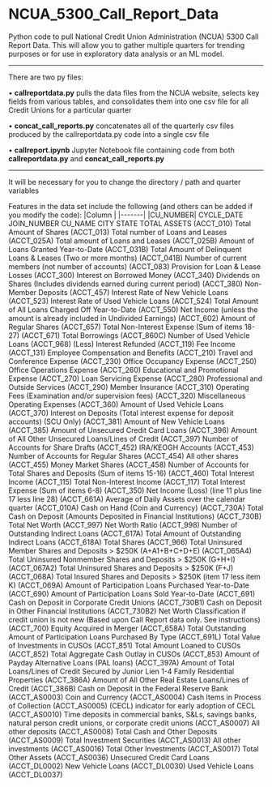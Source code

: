 # NCUA_5300_Call_Report_Data
Python code to pull National Credit Union Administration (NCUA) 5300 Call Report Data. This will allow you to gather multiple quarters for trending purposes or for use in exploratory data analysis or an ML model.
________________________________________________________________________________
There are two py files:

• **callreportdata.py** pulls the data files from the NCUA website, selects key fields from various tables, and consolidates them into one csv file for all Credit Unions for a particular quarter

• **concat_call_reports.py** concatenates all of the quarterly csv files produced by the callreportdata.py code into a single csv file 

• **callreport.ipynb** Jupyter Notebook file containing code from both **callreportdata.py** and **concat_call_reports.py**

________________________________________________________________________________

It will be necessary for you to change the directory / path and quarter variables

Features in the data set include the following (and others can be added if you modify the code):
|Column |
|-------|
|CU_NUMBER|
CYCLE_DATE
JOIN_NUMBER
CU_NAME
CITY
STATE
TOTAL ASSETS (ACCT_010)
Total Amount of Shares (ACCT_013)
Total number of Loans and Leases (ACCT_025A)
Total amount of Loans and Leases (ACCT_025B)
Amount of Loans Granted Year-to-Date (ACCT_031B)
Total Amount of Delinquent Loans & Leases (Two or more months) (ACCT_041B)
Number of current members (not number of accounts) (ACCT_083)
Provision for Loan & Lease Losses (ACCT_300)
Interest on Borrowed Money (ACCT_340)
Dividends on Shares (Includes dividends earned during current period) (ACCT_380)
Non-Member Deposits (ACCT_457)
Interest Rate of New Vehicle Loans (ACCT_523)
Interest Rate of Used Vehicle Loans (ACCT_524)
Total Amount of All Loans Charged Off Year-to-Date (ACCT_550)
Net Income (unless the amount is already included in Undivided Earnings) (ACCT_602)
Amount of Regular Shares (ACCT_657)
Total Non-Interest Expense (Sum of items 18-27) (ACCT_671)
Total Borrowings (ACCT_860C)
Number of Used Vehicle Loans (ACCT_968)
(Less) Interest Refunded (ACCT_119)
Fee Income (ACCT_131)
Employee Compensation and Benefits (ACCT_210)
Travel and Conference Expense (ACCT_230)
Office Occupancy Expense (ACCT_250)
Office Operations Expense (ACCT_260)
Educational and Promotional Expense (ACCT_270)
Loan Servicing Expense (ACCT_280)
Professional and Outside Services (ACCT_290)
Member Insurance (ACCT_310)
Operating Fees (Examination and/or supervision fees) (ACCT_320)
Miscellaneous Operating Expenses (ACCT_360)
Amount of Used Vehicle Loans (ACCT_370)
Interest on Deposits (Total interest expense for deposit accounts) (SCU Only) (ACCT_381)
Amount of New Vehicle Loans (ACCT_385)
Amount of Unsecured Credit Card Loans (ACCT_396)
Amount of All Other Unsecured Loans/Lines of Credit (ACCT_397)
Number of Accounts for Share Drafts (ACCT_452)
IRA/KEOGH Accounts (ACCT_453)
Number of Accounts for Regular Shares (ACCT_454)
All other shares (ACCT_455)
Money Market Shares (ACCT_458)
Number of Accounts for Total Shares and Deposits (Sum of items 15-16) (ACCT_460)
Total Interest Income (ACCT_115)
Total Non-Interest Income (ACCT_117)
Total Interest Expense (Sum of items 6-8) (ACCT_350)
Net Income (Loss) (line 11 plus line 17 less line 28) (ACCT_661A)
Average of Daily Assets over the calendar quarter (ACCT_010A)
Cash on Hand (Coin and Currency) (ACCT_730A)
Total Cash on Deposit (Amounts Deposited in Financial Institutions) (ACCT_730B)
Total Net Worth (ACCT_997)
Net Worth Ratio (ACCT_998)
Number of Outstanding Indirect Loans (ACCT_617A)
Total Amount of Outstanding Indirect Loans (ACCT_618A)
Total Shares (ACCT_966)
Total Uninsured Member Shares and Deposits > $250K (A+A1+B+C+D+E) (ACCT_065A4)
Total Uninsured Nonmember Shares and Deposits > $250K (G+H+I) (ACCT_067A2)
Total Uninsured Shares and Deposits > $250K (F+J) (ACCT_068A)
Total Insured Shares and Deposits > $250K (item 17 less item K) (ACCT_069A)
Amount of Participation Loans Purchased Year-to-Date (ACCT_690)
Amount of Participation Loans Sold Year-to-Date (ACCT_691)
Cash on Deposit in Corporate Credit Unions (ACCT_730B1)
Cash on Deposit in Other Financial Institutions (ACCT_730B2)
Net Worth Classification if credit union is not new (Based upon Call Report data only. See instructions) (ACCT_700)
Equity Acquired in Merger (ACCT_658A)
Total Outstanding Amount of Participation Loans Purchased By Type (ACCT_691L)
Total Value of Investments in CUSOs (ACCT_851)
Total Amount Loaned to CUSOs (ACCT_852)
Total Aggregate Cash Outlay in CUSOs (ACCT_853)
Amount of Payday Alternative Loans (PAL loans) (ACCT_397A)
Amount of Total Loans/Lines of Credit Secured by Junior Lien 1-4 Family Residential Properties (ACCT_386A)
Amount of All Other Real Estate Loans/Lines of Credit (ACCT_386B)
Cash on Deposit in the Federal Reserve Bank (ACCT_AS0003)
Coin and Currency (ACCT_AS0004)
Cash Items in Process of Collection (ACCT_AS0005)
(CECL) indicator for early adoption of CECL (ACCT_AS0010)
Time deposits in commercial banks, S&Ls, savings banks, natural person credit unions, or corporate credit unions (ACCT_AS0007)
All other deposits (ACCT_AS0008)
Total Cash and Other Deposits (ACCT_AS0009)
Total Investment Securities (ACCT_AS0013)
All other investments (ACCT_AS0016)
Total Other Investments (ACCT_AS0017)
Total Other Assets (ACCT_AS0036)
Unsecured Credit Card Loans  (ACCT_DL0002)
New Vehicle Loans  (ACCT_DL0030)
Used Vehicle Loans (ACCT_DL0037)
